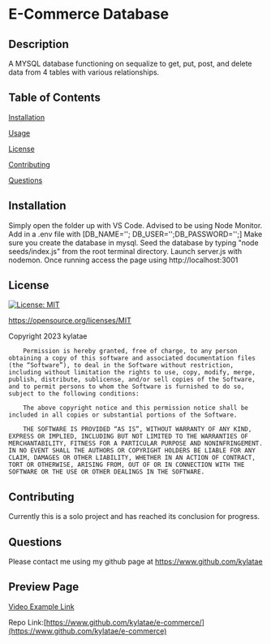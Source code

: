 # E-Commerce Database
  ## Description
  A MYSQL database functioning on sequalize to get, put, post, and delete data from 4 tables with various relationships.
  
  ## Table of Contents

  [Installation](#installation)
  
  [Usage](#usage)
  
  [License](#license)
  
  [Contributing](#contributing)
  
  [Questions](#questions)

  ## Installation
  Simply open the folder up with VS Code. Advised to be using Node Monitor.  Add in a .env file with [DB_NAME=''; DB_USER='';DB_PASSWORD='';] Make sure you create the database in mysql. Seed the database by typing "node seeds/index.js" from the root terminal directory. Launch server.js with nodemon. Once running access the page using http://localhost:3001

  ## License
  [![License: MIT](https://img.shields.io/badge/License-MIT-yellow.svg)](https://opensource.org/licenses/MIT)

  https://opensource.org/licenses/MIT

  Copyright 2023 kylatae

     
        Permission is hereby granted, free of charge, to any person obtaining a copy of this software and associated documentation files (the “Software”), to deal in the Software without restriction, including without limitation the rights to use, copy, modify, merge, publish, distribute, sublicense, and/or sell copies of the Software, and to permit persons to whom the Software is furnished to do so, subject to the following conditions:
        
        The above copyright notice and this permission notice shall be included in all copies or substantial portions of the Software.

        THE SOFTWARE IS PROVIDED “AS IS”, WITHOUT WARRANTY OF ANY KIND, EXPRESS OR IMPLIED, INCLUDING BUT NOT LIMITED TO THE WARRANTIES OF MERCHANTABILITY, FITNESS FOR A PARTICULAR PURPOSE AND NONINFRINGEMENT. IN NO EVENT SHALL THE AUTHORS OR COPYRIGHT HOLDERS BE LIABLE FOR ANY CLAIM, DAMAGES OR OTHER LIABILITY, WHETHER IN AN ACTION OF CONTRACT, TORT OR OTHERWISE, ARISING FROM, OUT OF OR IN CONNECTION WITH THE SOFTWARE OR THE USE OR OTHER DEALINGS IN THE SOFTWARE.

  ## Contributing
  Currently this is a solo project and has reached its conclusion for progress.

  ## Questions
  Please contact me using my github page at https://www.github.com/kylatae

  ## Preview Page


[Video Example Link](./lib/vid/) 

Repo Link:[https://www.github.com/kylatae/e-commerce/](https://www.github.com/kylatae/e-commerce)
